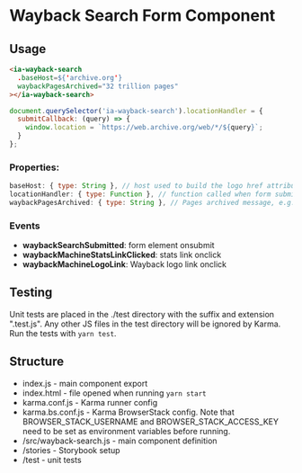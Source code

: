 # Wayback Search Form Component

## Usage

```html
<ia-wayback-search
  .baseHost=${'archive.org'}
  waybackPagesArchived="32 trillion pages"
></ia-wayback-search>
```

```js
document.querySelector('ia-wayback-search').locationHandler = {
  submitCallback: (query) => {
    window.location = `https://web.archive.org/web/*/${query}`;
  }
};
```

### Properties:

```js
baseHost: { type: String }, // host used to build the logo href attribute
locationHandler: { type: Function }, // function called when form submitted. @param url string
waybackPagesArchived: { type: String }, // Pages archived message, e.g. "428 billion pages"
```

### Events

*
    **waybackSearchSubmitted**: form element onsubmit
*
    **waybackMachineStatsLinkClicked**: stats link onclick
*
    **waybackMachineLogoLink**: Wayback logo link onclick

## Testing

Unit tests are placed in the ./test directory with the suffix and extension
".test.js". Any other JS files in the test directory will be ignored by Karma.
Run the tests with `yarn test`.

## Structure

* index.js - main component export
* index.html - file opened when running `yarn start`
* karma.conf.js - Karma runner config
* karma.bs.conf.js - Karma BrowserStack config. Note that BROWSER_STACK_USERNAME
  and BROWSER_STACK_ACCESS_KEY need to be set as environment variables before
  running.
* /src/wayback-search.js - main component definition
* /stories - Storybook setup
* /test - unit tests
